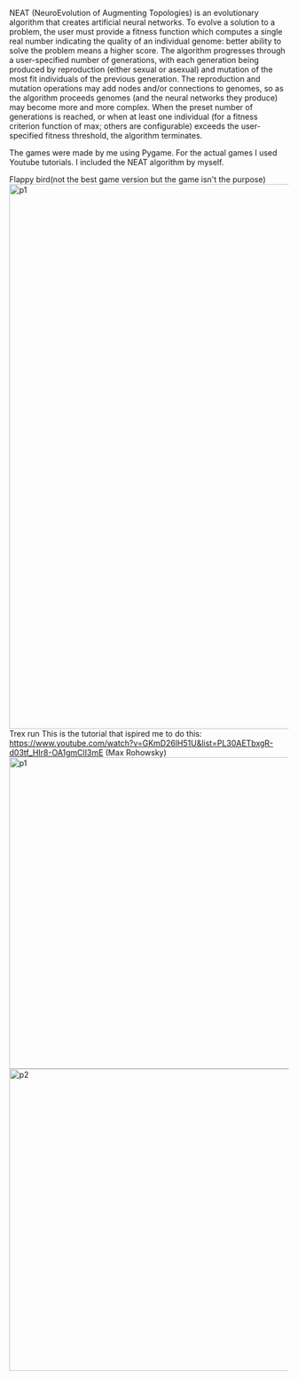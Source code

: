 NEAT (NeuroEvolution of Augmenting Topologies) is an evolutionary algorithm that creates artificial neural networks.
To evolve a solution to a problem, the user must provide a fitness function which computes a single real number indicating the quality of an individual genome: better ability to solve the problem means a higher score.
  The algorithm progresses through a user-specified number of generations, with each generation being produced by reproduction (either sexual or asexual) and mutation of the most fit individuals of the previous generation.
  The reproduction and mutation operations may add nodes and/or connections to genomes, so as the algorithm proceeds genomes (and the neural networks they produce) may become more and more complex. When the preset number of generations is reached,
or when at least one individual (for a fitness criterion function of max; others are configurable) exceeds the user-specified fitness threshold, the algorithm terminates.

The games were made by me using Pygame.
For the actual games I used Youtube tutorials. I included the NEAT algorithm by myself.

Flappy bird(not the best game version but the game isn't the purpose)
<img width="545" height="981" alt="p1" src="https://github.com/user-attachments/assets/fd7469d3-b805-4e7a-81c5-b788498549b2" />
<br>
Trex run
This is the tutorial that ispired me to do this: https://www.youtube.com/watch?v=GKmD26lH51U&list=PL30AETbxgR-d03tf_HIr8-OA1gmClI3mE (Max Rohowsky)
<img width="1068" height="561" alt="p1" src="https://github.com/user-attachments/assets/0987a01a-5add-4f8c-8d10-e2df2166c6b0" />
<img width="1059" height="544" alt="p2" src="https://github.com/user-attachments/assets/a1178f70-74e2-41c2-a412-4357b8611678" />
